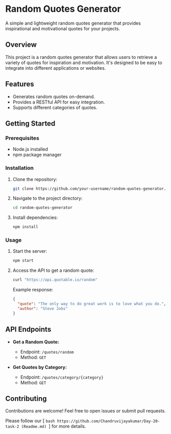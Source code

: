 # Random Quotes Generator

A simple and lightweight random quotes generator that provides inspirational and motivational quotes for your projects.

## Overview

This project is a random quotes generator that allows users to retrieve a variety of quotes for inspiration and motivation. It's designed to be easy to integrate into different applications or websites.

## Features

- Generates random quotes on-demand.
- Provides a RESTful API for easy integration.
- Supports different categories of quotes.

## Getting Started

### Prerequisites

- Node.js installed
- npm package manager

### Installation

1. Clone the repository:

    ```bash
    git clone https://github.com/your-username/random-quotes-generator.git
    ```

2. Navigate to the project directory:

    ```bash
    cd random-quotes-generator
    ```

3. Install dependencies:

    ```bash
    npm install
    ```

### Usage

1. Start the server:

    ```bash
    npm start
    ```

2. Access the API to get a random quote:

    ```bash
    curl "https://api.quotable.io/random"
    ```

    Example response:

    ```json
    {
      "quote": "The only way to do great work is to love what you do.",
      "author": "Steve Jobs"
    }
    ```

## API Endpoints

- **Get a Random Quote:**
  - Endpoint: `/quotes/random`
  - Method: `GET`

- **Get Quotes by Category:**
  - Endpoint: `/quotes/category/{category}`
  - Method: `GET`

## Contributing

Contributions are welcome! Feel free to open issues or submit pull requests.

Please follow our [ ```bash
  https://github.com/Chandruvijayakumar/Day-20-task-2 (Readme.md) ```] for more details.

